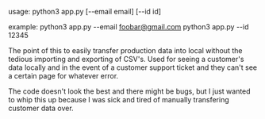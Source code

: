 usage:
python3 app.py [--email email] [--id id]

example:
python3 app.py --email foobar@gmail.com
python3 app.py --id 12345

The point of this to easily transfer production data into local without the tedious
importing and exporting of CSV's. Used for seeing a customer's data locally and in the
event of a customer support ticket and they can't see a certain page for whatever error.

The code doesn't look the best and there might be bugs,
but I just wanted to whip this up because I was sick and tired
of manually transfering customer data over.



